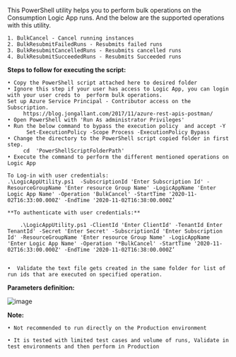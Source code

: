 This PowerShell utility helps you to perform bulk operations on the Consumption Logic App runs. And the below are the supported operations with this utility.

	1. BulkCancel - Cancel running instances
	2. BulkResubmitFailedRuns - Resubmits failed runs
	3. BulkResubmitCancelledRuns - Resubmits cancelled runs
	4. BulkResubmitSucceededRuns - Resubmits Succeeded runs

**Steps to follow for executing the script:**

	• Copy the PowerShell script attached here to desired folder 
	• Ignore this step if your user has access to Logic App, you can login with your user creds to  perform bulk operations. 
	Set up Azure Service Principal - Contributor access on the Subscription. 
		 https://blog.jongallant.com/2017/11/azure-rest-apis-postman/   
	• Open PowerShell with 'Run As administrator Privileges' 
	• Run the below command to bypass the execution policy  and accept -Y
	      Set-ExecutionPolicy -Scope Process -ExecutionPolicy Bypass       
	• Change the directory to the PowerShell script copied folder in first step.
	     cd  'PowerShellScriptFolderPath'      
	• Execute the command to perform the different mentioned operations on Logic App 
	
	To Log-in with user credentials:
	.\LogicAppUtility.ps1  -SubscriptionId 'Enter Subscription Id' -ResourceGroupName 'Enter resource Group Name' -LogicAppName 'Enter Logic App Name' -Operation 'BulkCancel' -StartTime '2020-11-02T16:33:00.000Z' -EndTime '2020-11-02T16:38:00.000Z’

	**To authenticate with user credentials:**

		.\LogicAppUtility.ps1 -ClientId 'Enter ClientId' -TenantId Enter TenantId' -Secret 'Enter Secret' -SubscriptionId 'Enter Subscription Id' -ResourceGroupName 'Enter resource Group Name' -LogicAppName 'Enter Logic App Name' -Operation '*BulkCancel' -StartTime '2020-11-02T16:33:00.000Z' -EndTime '2020-11-02T16:38:00.000Z’
		
		
	•  Validate the text file gets created in the same folder for list of run ids that are executed on specified operation.
	

**Parameters definition:** 

![image](https://user-images.githubusercontent.com/82495659/130433993-aa08f0d1-521c-4053-8979-97cd098f03f3.png)

**Note:**

	• Not recommended to run directly on the Production environment
	
	• It is tested with limited test cases and volume of runs, Validate in test environments and then perform in Production

